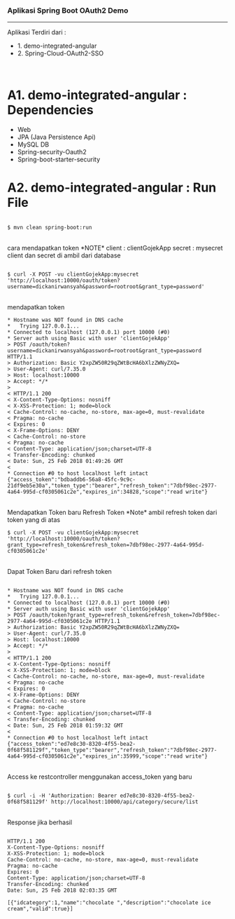 <h3>Aplikasi Spring Boot OAuth2 Demo</h3>
<hr/>
Aplikasi Terdiri dari :
<ul>
<li>1. demo-integrated-angular</li>
<li>2. Spring-Cloud-OAuth2-SSO</li>
</ul>
<br/>

# A1. demo-integrated-angular : Dependencies
 
<ul>
<li>Web</li>
<li>JPA (Java Persistence Api)</li>
<li>MySQL DB</li>
<li>Spring-security-Oauth2</li>
<li>Spring-boot-starter-security</li>
</ul>

# A2. demo-integrated-angular : Run File

```

$ mvn clean spring-boot:run
```

<br/>
cara mendapatkan token
*NOTE*
client : clientGojekApp
secret : mysecret
client dan secret di ambil dari database 
<br/>


```

$ curl -X POST -vu clientGojekApp:mysecret 'http://localhost:10000/oauth/token?username=dickanirwansyah&password=rootroot&grant_type=password'
```

<br/>
mendapatkan token
<br/>


```
* Hostname was NOT found in DNS cache
*   Trying 127.0.0.1...
* Connected to localhost (127.0.0.1) port 10000 (#0)
* Server auth using Basic with user 'clientGojekApp'
> POST /oauth/token?username=dickanirwansyah&password=rootroot&grant_type=password HTTP/1.1
> Authorization: Basic Y2xpZW50R29qZWtBcHA6bXlzZWNyZXQ=
> User-Agent: curl/7.35.0
> Host: localhost:10000
> Accept: */*
> 
< HTTP/1.1 200 
< X-Content-Type-Options: nosniff
< X-XSS-Protection: 1; mode=block
< Cache-Control: no-cache, no-store, max-age=0, must-revalidate
< Pragma: no-cache
< Expires: 0
< X-Frame-Options: DENY
< Cache-Control: no-store
< Pragma: no-cache
< Content-Type: application/json;charset=UTF-8
< Transfer-Encoding: chunked
< Date: Sun, 25 Feb 2018 01:49:26 GMT
< 
* Connection #0 to host localhost left intact
{"access_token":"bdbaddb6-56a8-45fc-9c9c-21df9eb5e30a","token_type":"bearer","refresh_token":"7dbf98ec-2977-4a64-995d-cf0305061c2e","expires_in":34828,"scope":"read write"}
```

<br/>
Mendapatkan Token baru Refresh Token
*Note*
ambil refresh token dari token yang di atas
<br/>


```
$ curl -X POST -vu clientGojekApp:mysecret 'http://localhost:10000/oauth/token?grant_type=refresh_token&refresh_token=7dbf98ec-2977-4a64-995d-cf0305061c2e'
```


<br/>
Dapat Token Baru dari refresh token
<br/>


```

* Hostname was NOT found in DNS cache
*   Trying 127.0.0.1...
* Connected to localhost (127.0.0.1) port 10000 (#0)
* Server auth using Basic with user 'clientGojekApp'
> POST /oauth/token?grant_type=refresh_token&refresh_token=7dbf98ec-2977-4a64-995d-cf0305061c2e HTTP/1.1
> Authorization: Basic Y2xpZW50R29qZWtBcHA6bXlzZWNyZXQ=
> User-Agent: curl/7.35.0
> Host: localhost:10000
> Accept: */*
> 
< HTTP/1.1 200 
< X-Content-Type-Options: nosniff
< X-XSS-Protection: 1; mode=block
< Cache-Control: no-cache, no-store, max-age=0, must-revalidate
< Pragma: no-cache
< Expires: 0
< X-Frame-Options: DENY
< Cache-Control: no-store
< Pragma: no-cache
< Content-Type: application/json;charset=UTF-8
< Transfer-Encoding: chunked
< Date: Sun, 25 Feb 2018 01:59:32 GMT
< 
* Connection #0 to host localhost left intact
{"access_token":"ed7e8c30-8320-4f55-bea2-0f68f581129f","token_type":"bearer","refresh_token":"7dbf98ec-2977-4a64-995d-cf0305061c2e","expires_in":35999,"scope":"read write"}
```

<br/>
Access ke restcontroller menggunakan access_token yang baru
<br/>

```

$ curl -i -H 'Authorization: Bearer ed7e8c30-8320-4f55-bea2-0f68f581129f' http://localhost:10000/api/category/secure/list
```


<br/>
Response jika berhasil
<br/>


```

HTTP/1.1 200 
X-Content-Type-Options: nosniff
X-XSS-Protection: 1; mode=block
Cache-Control: no-cache, no-store, max-age=0, must-revalidate
Pragma: no-cache
Expires: 0
Content-Type: application/json;charset=UTF-8
Transfer-Encoding: chunked
Date: Sun, 25 Feb 2018 02:03:35 GMT

[{"idcategory":1,"name":"chocolate ","description":"chocolate ice cream","valid":true}]
```

